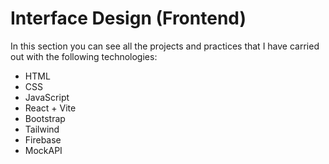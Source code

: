 # Interface Design (Frontend)

In this section you can see all the projects and practices that I have carried out with the following technologies:
- HTML
- CSS
- JavaScript
- React + Vite
- Bootstrap
- Tailwind
- Firebase
- MockAPI



<a href="https://github.com/Kevin-Galarza77/Kevin-Galarza77.github.io/tree/Dise%C3%B1o-de-Interfaces/Deposito-de-Cerveza"><img src="https://i.postimg.cc/NFNRmGnC/Deposito-de-Cerveza-La-nenita.png" alt=""></a>

<a href="https://github.com/Kevin-Galarza77/Kevin-Galarza77.github.io/tree/Dise%C3%B1o-de-Interfaces/Veterinaria-Crud"><img src="https://i.postimg.cc/43NTBQ34/vet1.png" alt=""></a>

<a href="https://github.com/Kevin-Galarza77/Kevin-Galarza77.github.io/tree/Dise%C3%B1o-de-Interfaces/MiniMarketPepito-Crud"><img src="https://i.postimg.cc/1tDms8nF/minimarket.png" alt=""></a>

<a href="https://github.com/Kevin-Galarza77/Kevin-Galarza77.github.io/tree/Dise%C3%B1o-de-Interfaces/Practice-Portfolio"><img src="https://i.postimg.cc/fyL8Yr4f/portafolio.png" alt=""></a>

<a href="https://github.com/Kevin-Galarza77/Kevin-Galarza77.github.io/tree/Dise%C3%B1o-de-Interfaces/LadinPage-CSSGrid"><img src="https://i.postimg.cc/sgL1zn4G/grid.png" alt=""></a>

<a href="https://github.com/Kevin-Galarza77/Kevin-Galarza77.github.io/tree/Dise%C3%B1o-de-Interfaces/Frotend-Mentor"><img src="https://i.postimg.cc/QMwp7xtJ/huddle.png" alt=""></a>
